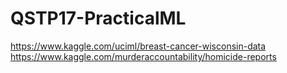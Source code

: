 # QSTP17-PracticalML
https://www.kaggle.com/uciml/breast-cancer-wisconsin-data
https://www.kaggle.com/murderaccountability/homicide-reports

